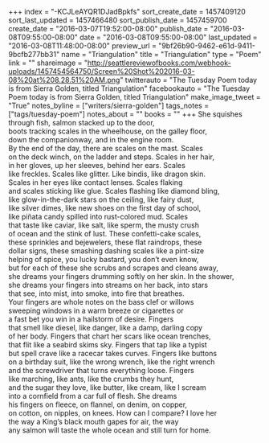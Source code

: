 +++
index = "-KCJLeAYQR1DJadBpkfs"
sort_create_date = 1457409120
sort_last_updated = 1457466480
sort_publish_date = 1457459700
create_date = "2016-03-07T19:52:00-08:00"
publish_date = "2016-03-08T09:55:00-08:00"
date = "2016-03-08T09:55:00-08:00"
last_updated = "2016-03-08T11:48:00-08:00"
preview_url = "9bf26b90-9462-e61d-9411-9bcfb277bb31"
name = "Triangulation"
title = "Triangulation"
type = "Poem"
link = ""
shareimage = "http://seattlereviewofbooks.com/webhook-uploads/1457454564750/Screen%20Shot%202016-03-08%20at%208.28.51%20AM.png"
twitterauto = "The Tuesday Poem today is from Sierra Golden, titled Triangulation"
facebookauto = "The Tuesday Poem today is from Sierra Golden, titled Triangulation"
make_image_tweet = "True"
notes_byline = ["writers/sierra-golden"]
tags_notes = ["tags/tuesday-poem"]
notes_about = ""
books = ""
+++
She squishes through fish, salmon stacked up to the door,<br>
boots tracking scales in the wheelhouse, on the galley floor,<br>
down the companionway, and in the engine room.<br>
By the end of the day, there are scales on the mast. Scales<br>
on the deck winch, on the ladder and steps. Scales in her hair,<br>
in her gloves, up her sleeves, behind her ears. Scales<br>
like freckles. Scales like glitter. Like bindis, like dragon skin.<br>
Scales in her eyes like contact lenses. Scales flaking<br>
and scales sticking like glue. Scales flashing like diamond bling,<br>
like glow-in-the-dark stars on the ceiling, like fairy dust,<br>
like silver dimes, like new shoes on the first day of school,<br>
like piñata candy spilled into rust-colored mud. Scales<br>
that taste like caviar, like salt, like sperm, the musty crush<br>
of ocean and the stink of lust. These confetti-cake scales,<br>
these sprinkles and bejewelers, these flat raindrops, these<br>
dollar signs, these smashing dashing scales like a pint-size<br>
helping of spice, you lucky bastard, you don’t even know,<br>
but for each of these she scrubs and scrapes and cleans away,<br>
she dreams your fingers drumming softly on her skin. In the shower,<br>
she dreams your fingers into streams on her back, into stars<br>
that see, into mist, into smoke, into fire that breathes.<br>
Your fingers are whole notes on the bass clef or willows<br>
sweeping windows in a warm breeze or cigarettes or<br>
a fast bet you win in a hailstorm of desire. Fingers<br>
that smell like diesel, like danger, like a damp, darling copy<br>
of her body. Fingers that chart her scars like ocean trenches,<br>
that flit like a seabird skims sky. Fingers that tap like a typist<br> 
but spell crave like a racecar takes curves. Fingers like buttons<br>
on a birthday suit, like the wrong wrench, like the right wrench<br>
and the screwdriver that turns everything loose. Fingers<br>
like marching, like ants, like the crumbs they hunt,<br>
and the sugar they love, like butter, like cream, like I scream<br>
into a cornfield from a car full of flesh. She dreams<br>
his fingers on fleece, on flannel, on denim, on copper,<br>
on cotton, on nipples, on knees. How can I compare? I love her<br>
the way a King’s black mouth gapes for air, the way<br>
any salmon will taste the whole ocean and still turn for home.
